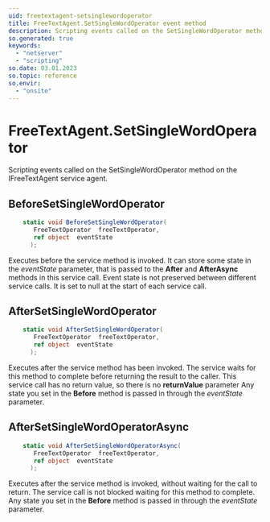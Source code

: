 ```yaml
---
uid: freetextagent-setsinglewordoperator
title: FreeTextAgent.SetSingleWordOperator event method
description: Scripting events called on the SetSingleWordOperator method on the FreeTextAgent service agent.
so.generated: true
keywords:
  - "netserver"
  - "scripting"
so.date: 03.01.2023
so.topic: reference
so.envir:
  - "onsite"
---
```

# FreeTextAgent.SetSingleWordOperator

Scripting events called on the <see cref='M:SuperOffice.CRM.Services.IFreeTextAgent.SetSingleWordOperator'>SetSingleWordOperator</see> method on the <see cref='IFreeTextAgent'>IFreeTextAgent</see>  service agent.

## BeforeSetSingleWordOperator
```cs
    static void BeforeSetSingleWordOperator(
       FreeTextOperator  freeTextOperator,
       ref object  eventState
      );
```
Executes before the service method is invoked.
It can store some state in the *eventState* parameter, that is passed to the **After** and **AfterAsync** methods in this service call.
Event state is not preserved between different service calls. It is set to null at the start of each service call.
## AfterSetSingleWordOperator
```cs
    static void AfterSetSingleWordOperator(
       FreeTextOperator  freeTextOperator,
       ref object  eventState
      );
```
Executes after the service method has been invoked. The service waits for this method to complete before returning the result to the caller.
This service call has no return value, so there is no **returnValue** parameter
Any state you set in the **Before** method is passed in through the *eventState* parameter.
## AfterSetSingleWordOperatorAsync
```cs
    static void AfterSetSingleWordOperatorAsync(
       FreeTextOperator  freeTextOperator,
       ref object  eventState
      );
```
Executes after the service method is invoked, without waiting for the call to return.
The service call is not blocked waiting for this method to complete.
Any state you set in the **Before** method is passed in through the *eventState* parameter.

